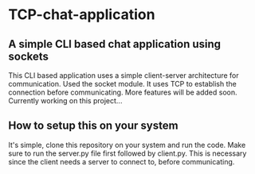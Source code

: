 # TCP-chat-application

## A simple CLI based chat application using sockets

This CLI based application uses a simple client-server architecture for communication. Used the socket module. It uses TCP to establish the connection before communicating. More features will be added soon. Currently working on this project...

## How to setup this on your system

It's simple, clone this repository on your system and run the code.
Make sure to run the server.py file first followed by client.py. This is necessary since the client needs a server to connect to, before communicating.